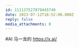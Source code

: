```yaml
---
id: 111137527879445749
date: 2023-07-12T16:52:00.000Z
reply: false
media_attachments: 0
---
```


#AI 马一龙的 https://x.ai/ 

